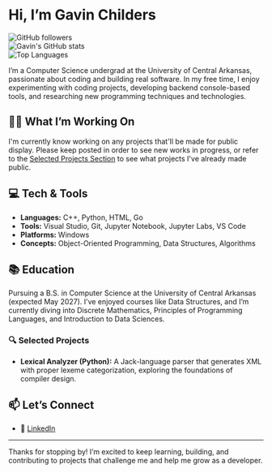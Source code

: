 # Hi, I’m Gavin Childers
![GitHub followers](https://img.shields.io/github/followers/GavinChilders?label=Follow&style=social) <br>
![Gavin's GitHub stats](https://github-readme-stats.vercel.app/api?username=GavinChilders&show_icons=true&theme=radical) <br>
![Top Languages](https://github-readme-stats.vercel.app/api/top-langs/?username=GavinChilders&layout=compact&theme=radical)

I’m a Computer Science undergrad at the University of Central Arkansas, passionate about coding and building real software. In my free time, I enjoy experimenting with coding projects, developing backend console-based tools, and researching new programming techniques and technologies.

## 🧑‍💻 What I’m Working On
I'm currently know working on any projects that'll be made for public display. Please keep posted in order to see new works in progress, or refer to the [Selected Projects Section](https://github.com/GavinChilders/GavinChilders/blob/main/README.md#-selected-projects) to see what projects I've already made public.
  
## 💻 Tech & Tools
- **Languages:** C++, Python, HTML, Go
- **Tools:** Visual Studio, Git, Jupyter Notebook, Jupyter Labs, VS Code
- **Platforms:** Windows  
- **Concepts:** Object-Oriented Programming, Data Structures, Algorithms

## 📚 Education
Pursuing a B.S. in Computer Science at the University of Central Arkansas (expected May 2027). I’ve enjoyed courses like Data Structures, and I’m currently diving into Discrete Mathematics, Principles of Programming Languages, and Introduction to Data Sciences.

### 🔍 Selected Projects
- **Lexical Analyzer (Python):** A Jack-language parser that generates XML with proper lexeme categorization, exploring the foundations of compiler design.

## 📫 Let’s Connect
- 🔗 [LinkedIn](https://www.linkedin.com/in/gavin-childers-b00ba52b9?utm_source=share&utm_campaign=share_via&utm_content=profile&utm_medium=ios_app)

---

Thanks for stopping by! I’m excited to keep learning, building, and contributing to projects that challenge me and help me grow as a developer.
